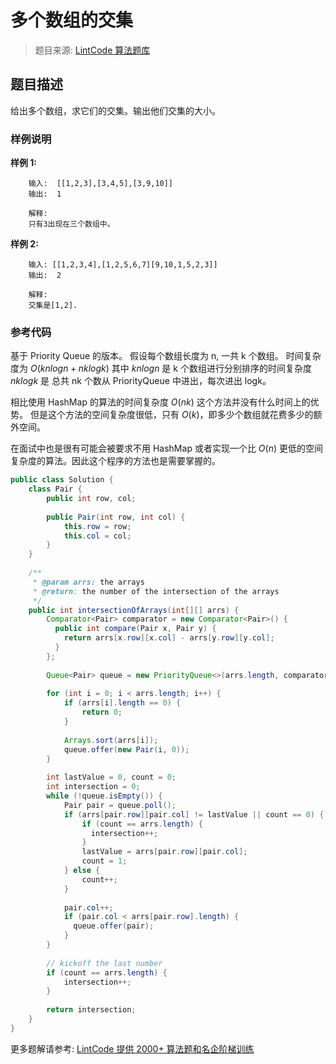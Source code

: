 # 多个数组的交集
 > 题目来源: [LintCode 算法题库](https://www.lintcode.com/problem/intersection-of-arrays/?utm_source=sc-github-wzz)
 ## 题目描述
 给出多个数组，求它们的交集。输出他们交集的大小。
 ### 样例说明
 **样例 1:**
```
	输入:  [[1,2,3],[3,4,5],[3,9,10]]
	输出:  1
	
	解释:
	只有3出现在三个数组中。
```
	
**样例 2:**
```
	输入: [[1,2,3,4],[1,2,5,6,7][9,10,1,5,2,3]]
	输出:  2
	
	解释:
	交集是[1,2].
```


 ### 参考代码
 基于 Priority Queue 的版本。
假设每个数组长度为 n, 一共 k 个数组。
时间复杂度为 $O(knlogn + nklogk)$
其中 $knlogn$ 是 k 个数组进行分别排序的时间复杂度
$nklogk$ 是 总共 nk 个数从 PriorityQueue 中进出，每次进出 logk。

相比使用 HashMap 的算法的时间复杂度 $O(nk)$ 这个方法并没有什么时间上的优势。
但是这个方法的空间复杂度很低，只有 $O(k)$，即多少个数组就花费多少的额外空间。

在面试中也是很有可能会被要求不用 HashMap 或者实现一个比 $O(n)$ 更低的空间复杂度的算法。因此这个程序的方法也是需要掌握的。
```java
public class Solution {
    class Pair {
        public int row, col;
        
        public Pair(int row, int col) {
            this.row = row;
            this.col = col;
        }
    }
    
    /**
     * @param arrs: the arrays
     * @return: the number of the intersection of the arrays
     */
    public int intersectionOfArrays(int[][] arrs) {
        Comparator<Pair> comparator = new Comparator<Pair>() {
          public int compare(Pair x, Pair y) {
            return arrs[x.row][x.col] - arrs[y.row][y.col];
          }
        };
        
        Queue<Pair> queue = new PriorityQueue<>(arrs.length, comparator);
        
        for (int i = 0; i < arrs.length; i++) {
            if (arrs[i].length == 0) {
                return 0;
            }
            
            Arrays.sort(arrs[i]);
            queue.offer(new Pair(i, 0));
        }
        
        int lastValue = 0, count = 0;
        int intersection = 0;
        while (!queue.isEmpty()) {
            Pair pair = queue.poll();
            if (arrs[pair.row][pair.col] != lastValue || count == 0) {
                if (count == arrs.length) {
                  intersection++;
                }
                lastValue = arrs[pair.row][pair.col];
                count = 1;
            } else {
                count++;
            }
            
            pair.col++;
            if (pair.col < arrs[pair.row].length) {
              queue.offer(pair);
            }
        }
        
        // kickoff the last number
        if (count == arrs.length) {
            intersection++;
        }
        
        return intersection;
    }
}
```
 更多题解请参考: [LintCode 提供 2000+ 算法题和名企阶梯训练](https://www.lintcode.com/problem/?utm_source=sc-github-wzz)